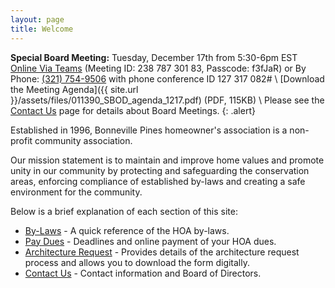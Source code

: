 ```yaml
---
layout: page
title: Welcome
---
```


**Special Board Meeting:** Tuesday, December 17th from 5:30-6pm EST [Online Via Teams](https://teams.microsoft.com/l/meetup-join/19%3ameeting_NjhjMDBiMDYtODM0Ni00ZjQxLTlmMGEtYTdmODIzNGFiYzlh%40thread.v2/0?context=%7b%22Tid%22%3a%22a1cf3136-ea50-4354-ad39-345d96aeab4c%22%2c%22Oid%22%3a%22f0ada0c0-6bc6-494a-94e2-e93bbd59498c%22%7d) (Meeting ID: 238 787 301 83, Passcode: f3fJaR) or By Phone: <a href="tel:+13217549506">(321) 754-9506</a> with phone conference ID 127 317 082# \\
[Download the Meeting Agenda]({{ site.url }}/assets/files/011390_SBOD_agenda_1217.pdf) (PDF, 115KB) \\
Please see the [Contact Us](contact) page for details about Board Meetings.
{: .alert}

Established in 1996, Bonneville Pines homeowner's association is a non-profit community association.

Our mission statement is to maintain and improve home values and promote unity in our community by protecting and safeguarding the conservation areas, enforcing compliance of established by-laws and creating a safe environment for the community.

Below is a brief explanation of each section of this site:

* [By-Laws](bylaws) - A quick reference of the HOA by-laws.
* [Pay Dues](pay_dues) - Deadlines and online payment of your HOA dues.
* [Architecture Request](architecture_request) - Provides details of the architecture request process and allows you to download the form digitally.
* [Contact Us](contact) - Contact information and Board of Directors.
